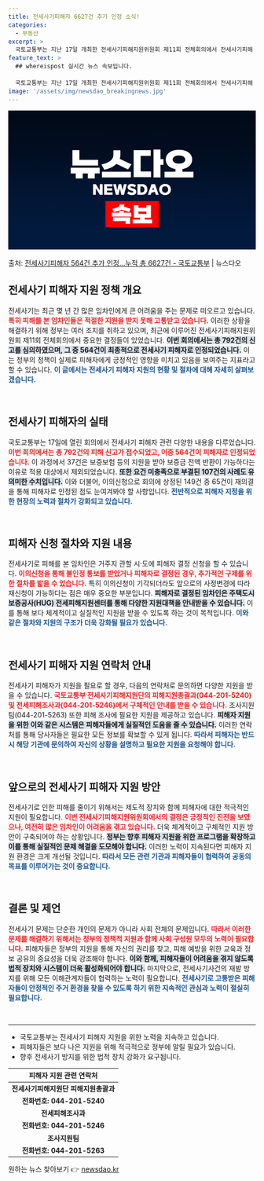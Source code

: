```yaml
---
title: 전세사기피해자 6627건 추가 인정 소식!
categories:
  - 부동산
excerpt: >
  국토교통부는 지난 17일 개최한 전세사기피해지원위원회 제11회 전체회의에서 전세사기피해 신고 792건을 심의…
feature_text: >
  ## whereispost 실시간 뉴스 속보입니다.

  국토교통부는 지난 17일 개최한 전세사기피해지원위원회 제11회 전체회의에서 전세사기피해 신고 792건을 심의…
image: '/assets/img/newsdao_breakingnews.jpg'
---
```


![뉴스다오 속보](/assets/img/newsdao_breakingnews.jpg)

<p>출처: <a href="https://newsdao.kr/2197" rel="dofollow">전세사기피해자 564건 추가 인정…누적 총 6627건 - 국토교통부</a> | 뉴스다오</p>

<h2 data-ke-size="size26">전세사기 피해자 지원 정책 개요</h2>

<p data-ke-size="size16">전세사기는 최근 몇 년 간 많은 임차인에게 큰 어려움을 주는 문제로 떠오르고 있습니다. <b><span style="color: #ee2323;">특히 피해를 본 임차인들은 적절한 지원을 받지 못해 고통받고 있습니다.</span></b> 이러한 상황을 해결하기 위해 정부는 여러 조치를 취하고 있으며, 최근에 이루어진 전세사기피해지원위원회 제11회 전체회의에서 중요한 결정들이 있었습니다. <b><span style="background-color: #21538527;">이번 회의에서는 총 792건의 신고를 심의하였으며, 그 중 564건이 최종적으로 전세사기 피해자로 인정되었습니다.</span></b> 이는 정부의 정책이 실제로 피해자에게 긍정적인 영향을 미치고 있음을 보여주는 지표라고 할 수 있습니다. <b><span style="color: #1a5490;">이 글에서는 전세사기 피해자 지원의 현황 및 절차에 대해 자세히 살펴보겠습니다.</span></b></p>

<p data-ke-size="size16">&nbsp;</p>

<h2 data-ke-size="size26">전세사기 피해자의 실태</h2>

<p data-ke-size="size16">국토교통부는 17일에 열린 회의에서 전세사기 피해자 관련 다양한 내용을 다루었습니다. <b><span style="color: #ee2323;">이번 회의에서는 총 792건의 피해 신고가 접수되었고, 이중 564건이 피해자로 인정되었습니다.</span></b> 이 과정에서 37건은 보증보험 등의 지원을 받아 보증금 전액 반환이 가능하다는 이유로 적용 대상에서 제외되었습니다. <b><span style="background-color: #21538527;">또한 요건 미충족으로 부결된 107건의 사례도 유의미한 수치입니다.</span></b> 이와 더불어, 이의신청으로 회의에 상정된 149건 중 65건이 재의결을 통해 피해자로 인정된 점도 눈여겨봐야 할 사항입니다. <b><span style="color: #1a5490;">전반적으로 피해자 지정을 위한 현장의 노력과 절차가 강화되고 있습니다.</span></b></p>

<p data-ke-size="size16">&nbsp;</p>

<h2 data-ke-size="size26">피해자 신청 절차와 지원 내용</h2>

<p data-ke-size="size16">전세사기로 피해를 본 임차인은 거주지 관할 시·도에 피해자 결정 신청을 할 수 있습니다. <b><span style="color: #ee2323;">이의신청을 통해 불인정 통보를 받았거나 피해자로 결정된 경우, 추가적인 구제를 위한 절차를 밟을 수 있습니다.</span></b> 특히 이의신청이 기각되더라도 앞으로의 사정변경에 따라 재신청이 가능하다는 점은 매우 중요한 부분입니다. <b><span style="background-color: #21538527;">피해자로 결정된 임차인은 주택도시보증공사(HUG) 전세피해지원센터를 통해 다양한 지원대책을 안내받을 수 있습니다.</span></b> 이를 통해 보다 체계적이고 실질적인 지원을 받을 수 있도록 하는 것이 목적입니다. <b><span style="color: #1a5490;">이와 같은 절차와 지원의 구조가 더욱 강화될 필요가 있습니다.</span></b></p>

<p data-ke-size="size16">&nbsp;</p>

<h2 data-ke-size="size26">전세사기 피해자 지원 연락처 안내</h2>

<p data-ke-size="size16">전세사기 피해자가 지원을 필요로 할 경우, 다음의 연락처로 문의하면 다양한 지원을 받을 수 있습니다. <b><span style="color: #ee2323;">국토교통부 전세사기피해지원단의 피해지원총괄과(044-201-5240) 및 전세피해조사과(044-201-5246)에서 구체적인 안내를 받을 수 있습니다.</span></b> 조사지원팀(044-201-5263) 또한 피해 조사에 필요한 지원을 제공하고 있습니다. <b><span style="background-color: #21538527;">피해자 지원을 위한 이와 같은 시스템은 피해자들에게 실질적인 도움을 줄 수 있습니다.</span></b> 이러한 연락처를 통해 당사자들은 필요한 모든 정보를 확보할 수 있게 됩니다. <b><span style="color: #1a5490;">따라서 피해자는 반드시 해당 기관에 문의하여 자신의 상황을 설명하고 필요한 지원을 요청해야 합니다.</span></b></p>

<p data-ke-size="size16">&nbsp;</p>

<h2 data-ke-size="size26">앞으로의 전세사기 피해자 지원 방안</h2>

<p data-ke-size="size16">전세사기로 인한 피해를 줄이기 위해서는 제도적 장치와 함께 피해자에 대한 적극적인 지원이 필요합니다. <b><span style="color: #ee2323;">이번 전세사기피해지원위원회에서의 결정은 긍정적인 진전을 보였으나, 여전히 많은 임차인이 어려움을 겪고 있습니다.</span></b> 더욱 체계적이고 구체적인 지원 방안이 구축되어야 하는 상황입니다. <b><span style="background-color: #21538527;">정부는 향후 피해자 지원을 위한 프로그램을 확장하고 이를 통해 실질적인 문제 해결을 도모해야 합니다.</span></b> 이러한 노력이 지속된다면 피해자 지원 환경은 크게 개선될 것입니다. <b><span style="color: #1a5490;">따라서 모든 관련 기관과 피해자들이 협력하여 공동의 목표를 이루어가는 것이 중요합니다.</span></b></p>

<p data-ke-size="size16">&nbsp;</p>

<h2 data-ke-size="size26">결론 및 제언</h2>

<p data-ke-size="size16">전세사기 문제는 단순한 개인의 문제가 아니라 사회 전체의 문제입니다. <b><span style="color: #ee2323;">따라서 이러한 문제를 해결하기 위해서는 정부의 정책적 지원과 함께 사회 구성원 모두의 노력이 필요합니다.</span></b> 피해자들은 정부의 지원을 통해 자신의 권리를 찾고, 피해 예방을 위한 교육과 정보 공유의 중요성을 더욱 강조해야 합니다. <b><span style="background-color: #21538527;">이와 함께, 피해자들이 어려움을 겪지 않도록 법적 장치와 시스템이 더욱 활성화되어야 합니다.</span></b> 마지막으로, 전세사기사건의 재발 방지를 위해 모든 이해관계자들이 협력하는 노력이 필요합니다. <b><span style="color: #1a5490;">전세사기로 고통받은 피해자들이 안정적인 주거 환경을 찾을 수 있도록 하기 위한 지속적인 관심과 노력이 절실히 필요합니다.</span></b></p>

<p data-ke-size="size16">&nbsp;</p>

<hr />

<ul>
    <li>국토교통부는 전세사기 피해자 지원을 위한 노력을 지속하고 있습니다.</li>
    <li>피해자들은 보다 나은 지원을 위해 적극적으로 정부에 알릴 필요가 있습니다.</li>
    <li>향후 전세사기 방지를 위한 법적 장치 강화가 요구됩니다.</li>
</ul>

<table style="width: 100%;">
    <thead>
        <tr>
            <th style="text-align: center;">피해자 지원 관련 연락처</th>
        </tr>
    </thead>
    <tbody>
        <tr>
            <td style="text-align: center; height: 17px;"><b>전세사기피해지원단 피해지원총괄과</b></td>
        </tr>
        <tr>
            <td style="text-align: center; height: 17px;"><b>전화번호: 044-201-5240</b></td>
        </tr>
        <tr>
            <td style="text-align: center; height: 17px;"><b>전세피해조사과</b></td>
        </tr>
        <tr>
            <td style="text-align: center; height: 17px;"><b>전화번호: 044-201-5246</b></td>
        </tr>
        <tr>
            <td style="text-align: center; height: 17px;"><b>조사지원팀</b></td>
        </tr>
        <tr>
            <td style="text-align: center; height: 17px;"><b>전화번호: 044-201-5263</b></td>
        </tr>
    </tbody>
</table> 

원하는 뉴스 찾아보기 👉 <a href="https://newsdao.kr" rel="dofollow">newsdao.kr</a>



